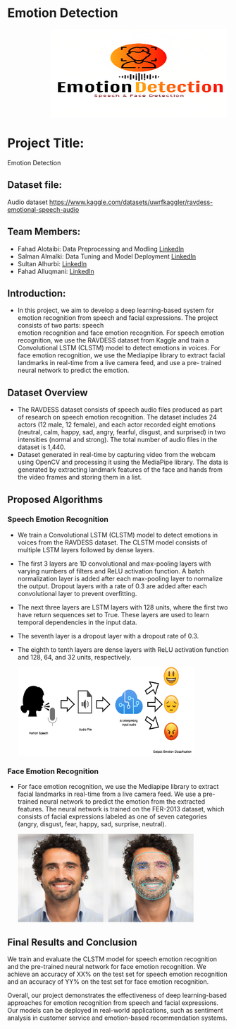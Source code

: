 # Emotion Detection

<p> 
  &nbsp;&nbsp;&nbsp;&nbsp;&nbsp;&nbsp;&nbsp;&nbsp;&nbsp;&nbsp;&nbsp;&nbsp;&nbsp;&nbsp;&nbsp;&nbsp;&nbsp;&nbsp;&nbsp;&nbsp;&nbsp;&nbsp;&nbsp;&nbsp;
<!--   <img src="logo.png" width="700" hieght='700' " /> -->
  <img width="400" height="200" alt="Screen Shot 1444-06-17 at 9 20 35 AM" src="logo.jpg">
  

</p>



  
# Project Title:
Emotion Detection
  

## Dataset file:
Audio dataset https://www.kaggle.com/datasets/uwrfkaggler/ravdess-emotional-speech-audio

## Team Members:

- Fahad Alotaibi: Data Preprocessing and Modling [LinkedIn](https://www.linkedin.com/in/fahad-alotaibi-917aba127/)
- Salman Almalki: Data Tuning and Model Deployment  [LinkedIn](https://www.linkedin.com/in/salman-almalki)
- Sultan Alhurbi:  [LinkedIn](https://www.linkedin.com/in/sultan-alharbi-a6a166201)
- Fahad Alluqmani:  [LinkedIn](https://www.linkedin.com/in/fahad-alloqmani)
    
## Introduction:
- In this project, we aim to develop a deep learning-based system for emotion recognition from speech and facial expressions. The project consists of two parts: speech     
  emotion recognition and face emotion recognition. For speech emotion recognition, we use the RAVDESS dataset from Kaggle and train a Convolutional LSTM (CLSTM) model to 
  detect emotions in voices. For face emotion recognition, we use the Mediapipe library to extract facial landmarks in real-time from a live camera feed, and use a pre- 
  trained neural network to predict the emotion.  


  
## Dataset Overview
- The RAVDESS dataset consists of speech audio files produced as part of research on speech emotion recognition. The dataset includes 24 actors (12 male, 12 female), and 
  each actor recorded eight emotions (neutral, calm, happy, sad, angry, fearful, disgust, and surprised) in two intensities (normal and strong). The total number of audio 
  files in the dataset is 1,440.
- Dataset generated in real-time by capturing video from the webcam using OpenCV and processing it using the MediaPipe library. The data is generated by extracting landmark    features of the face and hands from the video frames and storing them in a list.

## Proposed Algorithms

### Speech Emotion Recognition

- We train a Convolutional LSTM (CLSTM) model to detect emotions in voices from the RAVDESS dataset. The CLSTM model consists of multiple LSTM layers followed by dense 
  layers.
- The first 3 layers are 1D convolutional and max-pooling layers with varying numbers of filters and ReLU activation function. A batch normalization layer is added after 
  each max-pooling layer to normalize the output. Dropout layers with a rate of 0.3 are added after each convolutional layer to prevent overfitting.

- The next three layers are LSTM layers with 128 units, where the first two have return sequences set to True. These layers are used to learn temporal dependencies in the      input data.

- The seventh layer is a dropout layer with a dropout rate of 0.3.

- The eighth to tenth layers are dense layers with ReLU activation function and 128, 64, and 32 units, respectively.

  <img width="400" height="200" alt="Screen Shot 1444-06-17 at 9 20 35 AM" src="Speach Recognition Example.jpg">


### Face Emotion Recognition

- For face emotion recognition, we use the Mediapipe library to extract facial landmarks in real-time from a live camera feed. We use a pre-trained neural network to predict   the emotion from the extracted features. The neural network is trained on the FER-2013 dataset, which consists of facial expressions labeled as one of seven categories     
  (angry, disgust, fear, happy, sad, surprise, neutral).

  <img width="400" height="200" alt="Screen Shot 1444-06-17 at 9 20 35 AM" src="Face Recognition example.jpeg">
  

## Final Results and Conclusion

We train and evaluate the CLSTM model for speech emotion recognition and the pre-trained neural network for face emotion recognition. We achieve an accuracy of XX% on the test set for speech emotion recognition and an accuracy of YY% on the test set for face emotion recognition. 

Overall, our project demonstrates the effectiveness of deep learning-based approaches for emotion recognition from speech and facial expressions. Our models can be deployed in real-world applications, such as sentiment analysis in customer service and emotion-based recommendation systems.

